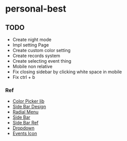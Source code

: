 # personal-best

## TODO

- Create night mode
- Impl setting Page
- Create custom color setting
- Create records system
- Create selecting event thing
- Mobile non relative
- Fix closing sidebar by clicking white space in mobile
- Fix ctrl + b

### Ref

- [Color Picker lib](https://dcustodio.github.io/vue-native-color-picker/)
- [Side Bar Design](https://medium.com/@davidmellul/make-a-sidebar-for-your-website-the-easy-way-html5-css3-vanillajs-eccbb4d0cff6)
- [Radial Menu](https://vuejsexamples.com/simple-radial-menu-for-vue2-apps/)
- [Side Bar](https://yaminncco.github.io/vue-sidebar-menu/#/)
- [Side Bar Ref](https://github.com/yaminncco/vue-sidebar-menu/blob/master/demo/App.vue)
- [Dropdown](https://github.com/mikerodham/vue-dropdowns)
- [Events Icon](https://github.com/cubing/icons#readme)
